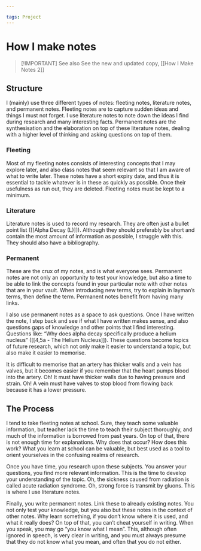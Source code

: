 ```yaml
---

tags: Project 
---
```


# How I make notes

> [!IMPORTANT] See also
> See the new and updated copy, [[How I Make Notes 2]]

## Structure

I (mainly) use three different types of notes: fleeting notes, literature notes, and permanent notes. Fleeting notes are to capture sudden ideas and things I must not forget. I use literature notes to note down the ideas I find during research and many interesting facts. Permanent notes are the synthesisation and the elaboration on top of these literature notes, dealing with a higher level of thinking and asking questions on top of them.

### Fleeting

Most of my fleeting notes consists of interesting concepts that I may explore later, and also class notes that seem relevant so that I am aware of what to write later. These notes have a short expiry date, and thus it is essential to tackle whatever is in these as quickly as possible. Once their usefulness as run out, they are deleted. Fleeting notes must be kept to a minimum.

### Literature

Literature notes is used to record my research. They are often just a bullet point list ([[Alpha Decay (L)]]). Although they should preferably be short and contain the most amount of information as possible, I struggle with this. They should also have a bibliography.

### Permanent

These are the crux of my notes, and is what everyone sees. Permanent notes are not only an opportunity to test your knowledge, but also a time to be able to link the concepts found in your particular note with other notes that are in your vault. When introducing new terms, try to explain in layman’s terms, then define the term. Permanent notes benefit from having many links.

I also use permanent notes as a space to ask questions. Once I have written the note, I step back and see if what I have written makes sense, and also questions gaps of knowledge and other points that I find interesting. Questions like: “Why does alpha decay specifically produce a helium nucleus” ([[4,5a - The Helium Nucleus]]). These questions become topics of future research, which not only make it easier to understand a topic, but also make it easier to memorise.

It is difficult to memorise that an artery has thicker walls and a vein has valves, but it becomes easier if you remember that the heart pumps blood into the artery. Oh! It must have thicker walls due to having pressure and strain. Oh! A vein must have valves to stop blood from flowing back because it has a lower pressure.

## The Process

I tend to take fleeting notes at school. Sure, they teach some valuable information, but teacher lack the time to teach their subject thoroughly, and much of the information is borrowed from past years. On top of that, there is not enough time for explanations. Why does that occur? How does this work? What you learn at school can be valuable, but best used as a tool to orient yourselves in the confusing realms of research.

Once you have time, you research upon these subjects. You answer your questions, you find more relevant information. This is the time to develop your understanding of the topic. Oh, the sickness caused from radiation is called acute radiation syndrome. Oh, strong force is transmit by gluons. This is where I use literature notes.

Finally, you write permanent notes. Link these to already existing notes. You not only test your knowledge, but you also but these notes in the context of other notes. Why learn something, if you don’t know where it is used, and what it really does? On top of that, you can’t cheat yourself in writing. When you speak, you may go “you know what I mean”. This, although often ignored in speech, is very clear in writing, and you must always presume that they do not know what you mean, and often that you do not either.